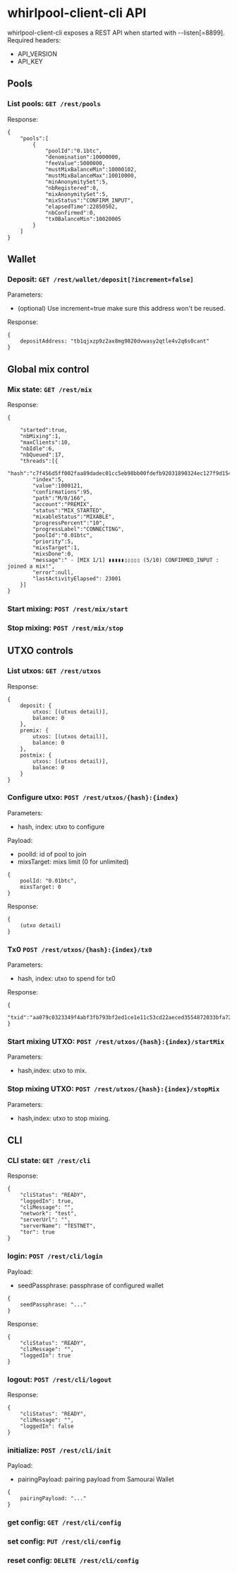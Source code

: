 # whirlpool-client-cli API

whirlpool-client-cli exposes a REST API when started with --listen[=8899].
Required headers:
* API_VERSION
* API_KEY

## Pools

### List pools: ```GET /rest/pools```
Response:
```
{
    "pools":[
        {
            "poolId":"0.1btc",
            "denomination":10000000,
            "feeValue":5000000,
            "mustMixBalanceMin":10000102,
            "mustMixBalanceMax":10010000,
            "minAnonymitySet":5,
            "nbRegistered":0,
            "mixAnonymitySet":5,
            "mixStatus":"CONFIRM_INPUT",
            "elapsedTime":22850502,
            "nbConfirmed":0,
            "tx0BalanceMin":10020005
        }
    ]
}
```

## Wallet

### Deposit: ```GET /rest/wallet/deposit[?increment=false]```
Parameters:
* (optional) Use increment=true make sure this address won't be reused.

Response:
```
{
    depositAddress: "tb1qjxzp9z2ax8mg9820dvwasy2qtle4v2q6s0cant"
}
```

## Global mix control

### Mix state: ```GET /rest/mix```
Response:
```
{

    "started":true,
    "nbMixing":1,
    "maxClients":10,
    "nbIdle":6,
    "nbQueued":17,
    "threads":[{
        "hash":"c7f456d5ff002faa89dadec01cc5eb98bb00fdefb92031890324ec127f9d1541",
        "index":5,
        "value":1000121,
        "confirmations":95,
        "path":"M/0/166",
        "account":"PREMIX",
        "status":"MIX_STARTED",
        "mixableStatus":"MIXABLE",
        "progressPercent":"10",
        "progressLabel":"CONNECTING",
        "poolId":"0.01btc",
        "priority":5,
        "mixsTarget":1,
        "mixsDone":0,
        "message":" - [MIX 1/1] ▮▮▮▮▮▯▯▯▯▯ (5/10) CONFIRMED_INPUT : joined a mix!",
        "error":null,
        "lastActivityElapsed": 23001
    }]
}
```

### Start mixing: ```POST /rest/mix/start```

### Stop mixing: ```POST /rest/mix/stop```

## UTXO controls

### List utxos: ```GET /rest/utxos```
Response:
```
{
    deposit: {
        utxos: [(utxos detail)],
        balance: 0
    },
    premix: {
        utxos: [(utxos detail)],
        balance: 0
    },
    postmix: {
        utxos: [(utxos detail)],
        balance: 0
    }
}
```

### Configure utxo: ```POST /rest/utxos/{hash}:{index}```
Parameters:
* hash, index: utxo to configure

Payload:
* poolId: id of pool to join
* mixsTarget: mixs limit (0 for unlimited)
```
{
    poolId: "0.01btc",
    mixsTarget: 0
}
```

Response:
```
{
    (utxo detail)
}
```

### Tx0 ```POST /rest/utxos/{hash}:{index}/tx0```
Parameters:
* hash, index: utxo to spend for tx0

Response:
```
{
    "txid":"aa079c0323349f4abf3fb793bf2ed1ce1e11c53cd22aeced3554872033bfa722"
}
```

### Start mixing UTXO: ```POST /rest/utxos/{hash}:{index}/startMix```
Parameters:
* hash,index: utxo to mix.

### Stop mixing UTXO: ```POST /rest/utxos/{hash}:{index}/stopMix```
Parameters:
* hash,index: utxo to stop mixing.


## CLI

### CLI state: ```GET /rest/cli```
Response:
```
{
    "cliStatus": "READY",
    "loggedIn": true,
    "cliMessage": "",
    "network": "test",
    "serverUrl": "",
    "serverName": "TESTNET",
    "tor": true
}
```

### login: ```POST /rest/cli/login```
Payload:
* seedPassphrase: passphrase of configured wallet
```
{
    seedPassphrase: "..."
}
```

Response:
```
{
    "cliStatus": "READY",
    "cliMessage": "",
    "loggedIn": true
}
```

### logout: ```POST /rest/cli/logout```
Response:
```
{
    "cliStatus": "READY",
    "cliMessage": "",
    "loggedIn": false
}
```

### initialize: ```POST /rest/cli/init```
Payload:
* pairingPayload: pairing payload from Samourai Wallet
```
{
    pairingPayload: "..."
}
```

### get config: ```GET /rest/cli/config```

### set config: ```PUT /rest/cli/config```

### reset config: ```DELETE /rest/cli/config```


